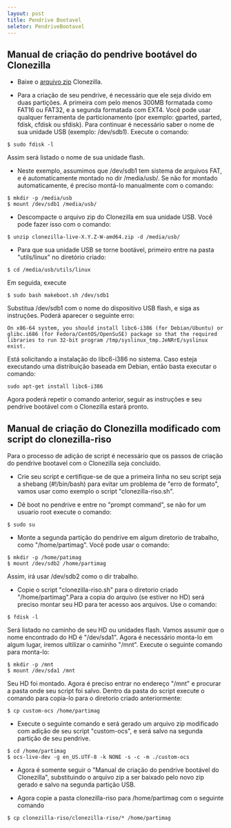 ```yaml
---
layout: post 
title: Pendrive Bootavel
seletor: PendriveBootavel
---
```


## Manual de criação do pendrive bootável do Clonezilla


- Baixe o [arquivo zip](http://clonezilla.org/downloads.php) Clonezilla.

- Para a criação de seu pendrive, é necessário que ele seja divido em duas partições. A primeira com pelo menos 300MB formatada como FAT16 ou FAT32, e a segunda formatada com EXT4. Você pode usar qualquer ferramenta de particionamento (por exemplo: gparted, parted, fdisk, cfdisk ou sfdisk). Para continuar é necessário saber o nome de sua unidade USB (exemplo: /dev/sdb1). Execute o comando: 

``` 
$ sudo fdisk -l
``` 

Assim será listado o nome de sua unidade flash.
- Neste exemplo, assumimos que /dev/sdb1 tem sistema de arquivos FAT, e é automaticamente montado no dir /media/usb/. Se não for montado automaticamente, é preciso montá-lo manualmente com o comando:
 
```
$ mkdir -p /media/usb 
$ mount /dev/sdb1 /media/usb/
```

- Descompacte o arquivo zip do Clonezilla em sua unidade USB. Você pode fazer isso com o comando:
 
```
$ unzip clonezilla-live-X.Y.Z-W-amd64.zip -d /media/usb/ 
```

- Para que sua unidade USB se torne bootável, primeiro entre na pasta "utils/linux" no diretório criado:

```
$ cd /media/usb/utils/linux
```

Em seguida, execute 

```
$ sudo bash makeboot.sh /dev/sdb1
```

Substitua /dev/sdb1 com o nome do dispositivo USB flash, e siga as instruções. Poderá aparecer o seguinte erro:

`On x86-64 system, you should install libc6-i386 (for Debian/Ubuntu) or glibc.i686 (for Fedora/CentOS/OpenSuSE) package so that the required libraries to run 32-bit program /tmp/syslinux_tmp.JeNRrE/syslinux exist.`

Está solicitando a instalação do libc6-i386 no sistema. Caso esteja executando uma distribuição baseada em Debian, então basta executar o comando:

```
sudo apt-get install libc6-i386
```

Agora poderá repetir o comando anterior, seguir as instruções e seu pendrive bootável com o Clonezilla estará pronto.



## Manual de criação do Clonezilla modificado com script do clonezilla-riso

Para o processo de adição de script é necessário que os passos de criação do pendrive bootavel com o Clonezilla seja concluido. 

- Crie seu script e certifique-se de que a primeira linha no seu script seja a shebang (#!/bin/bash) para evitar um problema de "erro de formato", vamos usar como exemplo o script "clonezilla-riso.sh".

- Dê boot no pendrive e entre no "prompt command", se não for um usuario root execute o comando:

```
$ sudo su
```

- Monte a segunda partição do pendrive em algum diretorio de trabalho, como "/home/partimag". Você pode usar o comando: 

```
$ mkdir -p /home/patimag
$ mount /dev/sdb2 /home/partimag 
```

Assim, irá usar /dev/sdb2 como o dir trabalho.

- Copie o script "clonezilla-riso.sh" para o diretorio criado "/home/partimag".Para a copia do arquivo (se estiver no HD) será preciso montar seu HD para ter acesso aos arquivos. Use o comando:

```
$ fdisk -l
```

Será listado no caminho de seu HD ou unidades flash. Vamos assumir que o nome encontrado do HD é "/dev/sda1". Agora é necessário monta-lo em algum lugar, iremos ultilizar o caminho "/mnt". Execute o seguinte comando para monta-lo:

```
$ mkdir -p /mnt
$ mount /dev/sda1 /mnt
```

Seu HD foi montado. Agora é preciso entrar no endereço "/mnt" e procurar a pasta onde seu script foi salvo. Dentro da pasta do script execute o comando para copia-lo para o diretorio criado anteriormente:

```
$ cp custom-ocs /home/partimag
```

- Execute o seguinte comando e será gerado um arquivo zip modificado com adição de seu script "custom-ocs", e será salvo na segunda partição de seu pendrive.

```
$ cd /home/partimag
$ ocs-live-dev -g en_US.UTF-8 -k NONE -s -c -m ./custom-ocs
```

- Agora é somente seguir o "Manual de criação do pendrive bootável do Clonezilla", substituindo o arquivo zip a ser baixado pelo novo zip gerado e salvo na segunda partição USB.

- Agora copie a pasta clonezilla-riso para /home/partimag com o seguinte comando

```
$ cp clonezilla-riso/clonezilla-riso/* /home/partimag
```

<input type='hidden' id='selectMenuManual' value='#PendriveBootavel' />